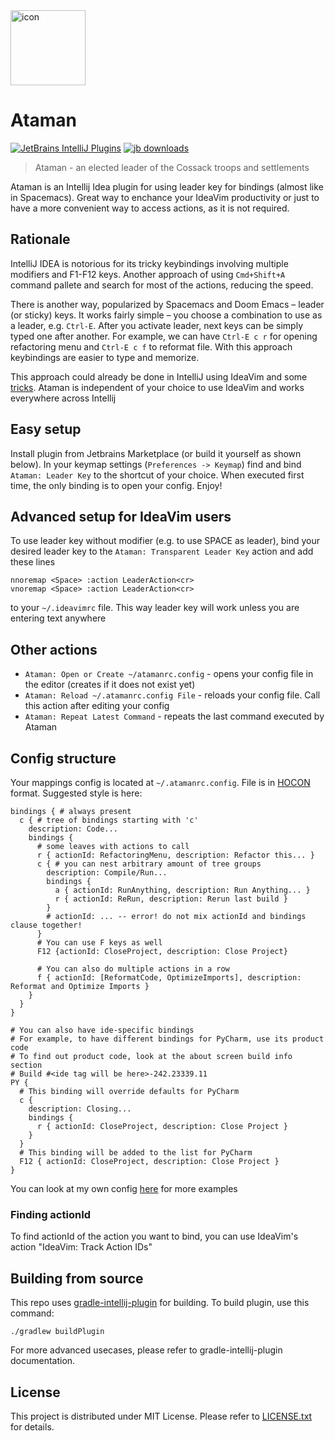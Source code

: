 <img src="src/main/resources/META-INF/pluginIcon.svg" width="120" height="120" alt="icon"/>

# Ataman

[![JetBrains IntelliJ Plugins](https://img.shields.io/jetbrains/plugin/v/17567-ataman?label=version)](https://plugins.jetbrains.com/plugin/17567-ataman)
[![jb downloads](https://img.shields.io/jetbrains/plugin/d/17567-ataman?label=downloads)](https://plugins.jetbrains.com/plugin/17567-ataman)


> Ataman - an elected leader of the Cossack troops and settlements

Ataman is an Intellij Idea plugin for using leader key for bindings (almost like in Spacemacs). Great way to enchance
your
IdeaVim productivity or just to have a more convenient way to access actions, as it is not required.

## Rationale

IntelliJ IDEA is notorious for its tricky keybindings involving multiple modifiers and F1-F12 keys. Another approach of
using `Cmd+Shift+A` command pallete and search for most of the actions, reducing the speed.

There is another way, popularized by Spacemacs and Doom Emacs – leader (or sticky) keys. It works fairly simple – you
choose a combination to use as a leader, e.g. `Ctrl-E`. After you activate leader, next keys can be simply typed one
after another. For example, we can have `Ctrl-E c r` for opening refactoring menu and `Ctrl-E c f` to reformat file.
With this approach keybindings are easier to type and memorize.

This approach could already be done in IntelliJ using IdeaVim and
some [tricks](https://ztlevi.github.io/posts/The-Minimal-Spacemacs-Tweaks-for-Jetbrain-IDES/). Ataman is independent of
your choice to use IdeaVim and works everywhere across Intellij

## Easy setup

Install plugin from Jetbrains Marketplace (or build it yourself as shown below). In your keymap
settings (`Preferences -> Keymap`)
find and bind `Ataman: Leader Key` to the shortcut of your choice. When executed first time, the only binding is to open
your config. Enjoy!

## Advanced setup for IdeaVim users

To use leader key without modifier (e.g. to use SPACE as leader), bind your desired leader key to
the `Ataman: Transparent Leader Key` action and add these lines

```
nnoremap <Space> :action LeaderAction<cr>
vnoremap <Space> :action LeaderAction<cr>
```

to your `~/.ideavimrc` file. This way leader key will work unless you are entering text anywhere

## Other actions

- `Ataman: Open or Create ~/atamanrc.config` - opens your config file in the editor (creates if it does not exist yet)
- `Ataman: Reload ~/.atamanrc.config File` - reloads your config file. Call this action after editing your config
- `Ataman: Repeat Latest Command` - repeats the last command executed by Ataman

## Config structure

Your mappings config is located at `~/.atamanrc.config`. File is
in [HOCON](https://github.com/lightbend/config/blob/master/HOCON.md) format. Suggested style is here:

```hocon
bindings { # always present
  c { # tree of bindings starting with 'c'
    description: Code...
    bindings {
      # some leaves with actions to call
      r { actionId: RefactoringMenu, description: Refactor this... }
      c { # you can nest arbitrary amount of tree groups
        description: Compile/Run...
        bindings { 
          a { actionId: RunAnything, description: Run Anything... }
          r { actionId: ReRun, description: Rerun last build }
        }
        # actionId: ... -- error! do not mix actionId and bindings clause together! 
      }
      # You can use F keys as well
      F12 {actionId: CloseProject, description: Close Project}
      
      # You can also do multiple actions in a row
      f { actionId: [ReformatCode, OptimizeImports], description: Reformat and Optimize Imports }
    }
  }
}

# You can also have ide-specific bindings
# For example, to have different bindings for PyCharm, use its product code
# To find out product code, look at the about screen build info section
# Build #<ide tag will be here>-242.23339.11
PY {
  # This binding will override defaults for PyCharm
  c {
    description: Closing...
    bindings {
      r { actionId: CloseProject, description: Close Project }
    }
  }
  # This binding will be added to the list for PyCharm
  F12 { actionId: CloseProject, description: Close Project }
}
```

You can look at my own config [here](https://gist.github.com/Mishkun/b3fa501f82a5ad1205adf87c89c70031) for more examples

### Finding actionId

To find actionId of the action you want to bind, you can use IdeaVim's action "IdeaVim: Track Action IDs"

## Building from source

This repo uses [gradle-intellij-plugin](https://github.com/JetBrains/gradle-intellij-plugin/) for building.
To build plugin, use this command:

```
./gradlew buildPlugin
```
For more advanced usecases, please refer to gradle-intellij-plugin documentation.

## License

This project is distributed under MIT License. Please refer to [LICENSE.txt](LICENSE.txt) for details.
